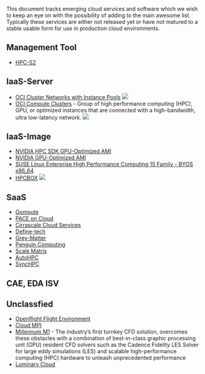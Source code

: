 This document tracks emerging cloud services and software which we wish to keep an eye on with the possibility of adding to the main awesome list. Typically these services are either not released yet or have not matured to a stable usable form for use in production cloud environments.

## Management Tool
- [HPC-S2](https://support.huaweicloud.com/intl/en-us/usermanual-hpcss/hpcss_01_0002.html)

## IaaS-Server
- [OCI Cluster Networks with Instance Pools](https://docs.oracle.com/en-us/iaas/Content/Compute/Tasks/managingclusternetworks.htm) <a href="#"> <img src="https://img.shields.io/badge/OCI-F80000?style=flat&logo=oracle&logoColor=black"> </a>
- [OCI Compute Clusters](https://docs.oracle.com/en-us/iaas/Content/Compute/Tasks/compute-clusters.htm) - Group of high performance computing (HPC), GPU, or optimized instances that are connected with a high-bandwidth, ultra low-latency network. <a href="#"> <img src="https://img.shields.io/badge/OCI-F80000?style=flat&logo=oracle&logoColor=black"> </a>

## IaaS-Image
- [NVIDIA HPC SDK GPU-Optimized AMI](https://aws.amazon.com/marketplace/pp/prodview-rf7na2b2ttvdg?sr=0-3&ref_=beagle&applicationId=AWSMPContessa)
- [NVIDIA GPU-Optimized AMI](https://aws.amazon.com/marketplace/pp/prodview-7ikjtg3um26wq?sr=0-18&ref_=beagle&applicationId=AWSMPContessa)
- [SUSE Linux Enterprise High Performance Computing 15 Family - BYOS x86_64](https://aws.amazon.com/marketplace/pp/prodview-2cvp4ibmkuy7c?sr=0-6&ref_=beagle&applicationId=AWSMPContessa)
- [HPCBOX](https://www.drizti.com/hpcbox.html) ![](https://azuremarketplace.microsoft.com/en-us/marketplace/apps?search=hpcbox&page=1)

## SaaS
- [Gompute](https://www.atnorth.com/hpc/gompute)
- [PACE on Cloud](https://landing.pace-on-cloud.com)
- [Cirrascale Cloud Services](https://cirrascale.com/)
- [Define-tech](https://define-technology.com)
- [Grey-Matter](https://greymatter.com)
- [Penguin Computing](https://www.penguinsolutions.com/)
- [Scale Matrix](https://www.scalematrix.com)
- [AutoHPC](https://autohpc.net)
- [SyncHPC](https://www.syncious.com/synchpc.html)
  
## CAE, EDA ISV

## Unclassfied

- [Openflight Flight Environment](https://www.openflighthpc.org/latest/docs/flight-environment/)  
- [Cloud MPI](https://github.com/GoogleCloudPlatform/hpc-tools)
- [Millennum M1](https://www.cadence.com/en_US/home/tools/system-analysis/computational-fluid-dynamics/millennium-m1.html/) - The industry’s first turnkey CFD solution, overcomes these obstacles with a combination of best-in-class graphic processing unit (GPU) resident CFD solvers such as the Cadence Fidelity LES Solver for large eddy simulations (LES) and scalable high-performance computing (HPC) hardware to unleash unprecedented performance
- [Luminary Cloud](https://www.luminarycloud.com)
